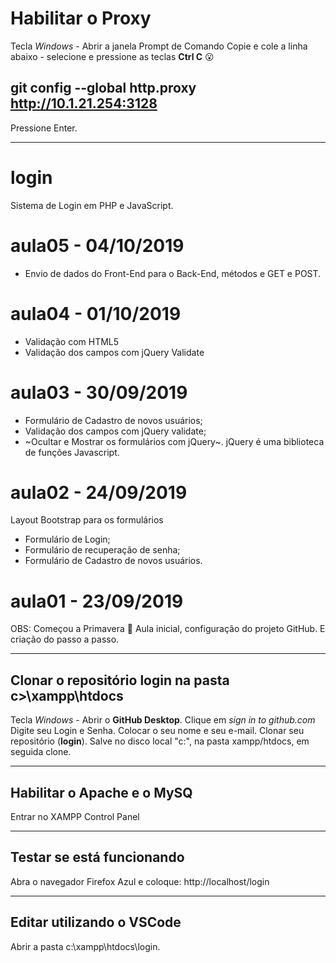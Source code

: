 # Habilitar o Proxy
Tecla *Windows* - Abrir a janela Prompt de Comando
Copie e cole a linha abaixo - selecione e pressione as teclas **Ctrl C**
:open_mouth:
## git config --global http.proxy http://10.1.21.254:3128

Pressione Enter.

---
# login
Sistema de Login em PHP e JavaScript.

# aula05 - 04/10/2019
- Envio de dados do Front-End para o Back-End, métodos e GET e POST.

# aula04 - 01/10/2019
- Validação com HTML5
- Validação dos campos com jQuery Validate

# aula03 - 30/09/2019
- Formulário de Cadastro de novos usuários;
- Validação dos campos com jQuery validate;
- ~Ocultar e Mostrar os formulários com jQuery~.
jQuery é uma biblioteca de funções Javascript.

# aula02 - 24/09/2019
Layout Bootstrap para os formulários
- Formulário de Login;
- Formulário de recuperação de senha;
- Formulário de Cadastro de novos usuários. 

# aula01 - 23/09/2019
OBS: Começou a Primavera :sunflower: 
Aula inicial, configuração do projeto GitHub.
E criação do passo a passo.

---

## Clonar o repositório **login** na pasta **c>\xampp\htdocs**
Tecla *Windows* - Abrir o **GitHub Desktop**.
Clique em *sign in to github.com*
Digite seu Login e Senha.
Colocar o seu nome e seu e-mail.
Clonar seu repositório (**login**).
Salve no disco local "c:", na pasta xampp/htdocs, em seguida clone.

---

## Habilitar o **Apache** e o **MySQ**
Entrar no XAMPP Control Panel

---

## Testar se está funcionando
Abra o navegador Firefox Azul e coloque: http://localhost/login

---

## Editar utilizando o VSCode
Abrir a pasta c:\xampp\htdocs\login.